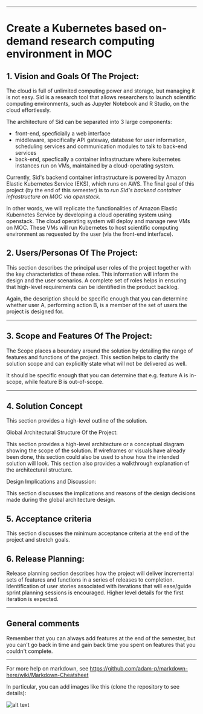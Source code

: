** **
# Create a Kubernetes based on-demand research computing environment in MOC

## 1. Vision and Goals Of The Project:

The cloud is full of unlimited computing power and storage, but managing it is not easy. Sid is a research tool that allows researchers to launch scientific computing environments, such as Jupyter Notebook and R Studio, on the cloud effortlessly. 

The architecture of Sid can be separated into 3 large components:
 - front-end, specficially a web interface
 - middleware, specifically API gateway, database for user information, scheduling services and communication modules to talk to back-end services
 - back-end, specfically a container infrastructure where kubernetes instances run on VMs, maintained by a cloud-operating system.

Currently, Sid's backend container infrastructure is powered by Amazon Elastic Kubernetes Service (EKS), which runs on AWS. The final goal of this project (by the end of this semester) is to *run Sid's backend container infrastructure on MOC via openstack.* 

In other words, we will replicate the functionalities of Amazon Elastic Kubernetes Service by developing a cloud operating system using openstack. The cloud operating system will deploy and manage new VMs on MOC. These VMs will run Kubernetes to host scientific computing environment as requested by the user (via the front-end interface).

## 2. Users/Personas Of The Project:

This section describes the principal user roles of the project together with the key characteristics of these roles. This information will inform the design and the user scenarios. A complete set of roles helps in ensuring that high-level requirements can be identified in the product backlog.

Again, the description should be specific enough that you can determine whether user A, performing action B, is a member of the set of users the project is designed for.

** **

## 3.   Scope and Features Of The Project:

The Scope places a boundary around the solution by detailing the range of features and functions of the project. This section helps to clarify the solution scope and can explicitly state what will not be delivered as well.

It should be specific enough that you can determine that e.g. feature A is in-scope, while feature B is out-of-scope.

** **

## 4. Solution Concept

This section provides a high-level outline of the solution.

Global Architectural Structure Of the Project:

This section provides a high-level architecture or a conceptual diagram showing the scope of the solution. If wireframes or visuals have already been done, this section could also be used to show how the intended solution will look. This section also provides a walkthrough explanation of the architectural structure.



Design Implications and Discussion:

This section discusses the implications and reasons of the design decisions made during the global architecture design.

## 5. Acceptance criteria

This section discusses the minimum acceptance criteria at the end of the project and stretch goals.

## 6.  Release Planning:

Release planning section describes how the project will deliver incremental sets of features and functions in a series of releases to completion. Identification of user stories associated with iterations that will ease/guide sprint planning sessions is encouraged. Higher level details for the first iteration is expected.

** **

## General comments

Remember that you can always add features at the end of the semester, but you can't go back in time and gain back time you spent on features that you couldn't complete.

** **

For more help on markdown, see
https://github.com/adam-p/markdown-here/wiki/Markdown-Cheatsheet

In particular, you can add images like this (clone the repository to see details):

![alt text](https://github.com/BU-NU-CLOUD-SP18/sample-project/raw/master/cloud.png "Hover text")
